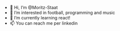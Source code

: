 - 👋 Hi, I’m @Moritz-Staat
- 👀 I’m interested in football, programming and music
- 🌱 I’m currently learning react!
- 📫 You can reach me per linkedin

<!---
Moritz-Staat/Moritz-Staat is a ✨ special ✨ repository because its `README.md` (this file) appears on your GitHub profile.
You can click the Preview link to take a look at your changes.
--->
